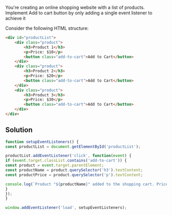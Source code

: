 

You're creating an online shopping website with a list of products. 
Implement Add to cart button by only adding a single event listener to achieve it

Consider the following HTML structure:

```html
<div id="productList">
    <div class="product">
        <h3>Product 1</h3>
        <p>Price: $10</p>
        <button class="add-to-cart">Add to Cart</button>
    </div>
    <div class="product">
        <h3>Product 2</h3>
        <p>Price: $20</p>
        <button class="add-to-cart">Add to Cart</button>
    </div>
    <div class="product">
        <h3>Product 3</h3>
        <p>Price: $30</p>
        <button class="add-to-cart">Add to Cart</button>
    </div>
</div>
```


## Solution

```javascript 
function setupEventListeners() {
const productList = document.getElementById('productList');

productList.addEventListener('click', function(event) {
if (event.target.classList.contains('add-to-cart')) {
const product = event.target.parentElement;
const productName = product.querySelector('h3').textContent;
const productPrice = product.querySelector('p').textContent;

console.log(`Product "${productName}" added to the shopping cart. Price: ${productPrice}`);
}
});
}

window.addEventListener('load', setupEventListeners);
```